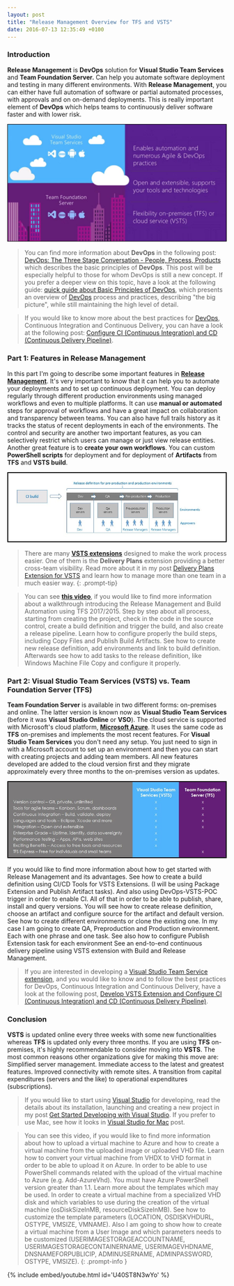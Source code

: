 ```yaml
---
layout: post
title: "Release Management Overview for TFS and VSTS"
date: 2016-07-13 12:35:49 +0100
---
```


### Introduction 

**Release Management** is **DevOps** solution for **Visual Studio Team Services** and **Team Foundation Server.** Can help you automate software deployment and testing in many different environments. With **Release Management**, you can either have full automation of software or partial automated processes, with approvals and on on-demand deployments. This is really important element of **DevOps** which helps teams to continuously deliver software faster and with lower risk.

![0-Release Management Overview for TFS and VSTS](/assets/images/2016/07/0-Release-Management-Overview-for-TFS-and-VSTS.jpg "0-Release Management Overview for TFS and VSTS")

>You can find more information about **DevOps** in the following post: [DevOps: The Three Stage Conversation - People, Process, Products](https://mohamedradwan-devops.github.io/posts/devops-the-three-stage-conversation-people-process-products/) which describes the basic principles of **DevOps**. This post will be especially helpful to those for whom DevOps is still a new concept. If you prefer a deeper view on this topic, have a look at the following guide: [quick guide about Basic Principles of DevOps](https://mohamedradwan-devops.github.io/posts/published-a-quick-guide-about-basic-principles-of-devops/), which presents an overview of [DevOps](https://www.visualstudio.com/vs/devops/) process and practices, describing "the big picture", while still maintaining the high level of detail.

>If you would like to know more about the best practices for [DevOps](https://www.visualstudio.com/team-services/devops/), Continuous Integration and Continuous Delivery, you can have a look at the following post: [Configure CI (Continuous Integration) and CD (Continuous Delivery Pipeline)](https://mohamedradwan-devops.github.io/posts/develop-vsts-extension-and-configure-ci-continuous-integration-and-cd-continuous-delivery-pipeline/).

### Part 1: Features in Release Management 

In this part I'm going to describe some important features in **[Release Management](https://www.visualstudio.com/en-us/features/release-management-vs.aspx)**. It's very important to know that it can help you to automate your deployments and to set up continuous deployment. You can deploy regularly through different production environments using managed workflows and even to multiple platforms. It can use **manual or automated** steps for approval of workflows and have a great impact on collaboration and transparency between teams. You can also have full trails history as it tracks the status of recent deployments in each of the environments. The control and security are another two important features, as you can selectively restrict which users can manage or just view release entities. Another great feature is to **create your own workflows**. You can custom **PowerShell scripts** for deployment and for deployment of **Artifacts** from **TFS** and **VSTS build**.

![1-Release definition for pre-production and production](/assets/images/2016/07/1-Release-definition-for-pre-production-and-production.jpg "1-Release definition for pre-production and production")

>There are many [**VSTS extensions**](https://marketplace.visualstudio.com/vsts) designed to make the work process easier. One of them is the **Delivery Plans** extension providing a better cross-team visibility. Read more about it in my post [Delivery Plans Extension for VSTS](https://mohamedradwan-devops.github.io/posts/delivery-plans-extension-for-vsts/) and learn how to manage more than one team in a much easier way.
{: .prompt-tip}

>You can see [**this video**](https://www.youtube.com/watch?v=vev3Czaa1pA), if you would like to find more information about a walkthrough introducing the Release Management and Build Automation using TFS 2017/2015. Step by step about all process, starting from creating the project, check in the code in the source control, create a build definition and trigger the build, and also create a release pipeline. Learn how to configure properly the build steps, including Copy Files and Publish Build Artifacts. See how to create new release definition, add environments and link to build definition. Afterwards see how to add tasks to the release definition, like Windows Machine File Copy and configure it properly.

### Part 2: Visual Studio Team Services (VSTS) vs. Team Foundation Server (TFS) 

**Team Foundation Server** is available in two different forms: on-premises and online. The latter version is known now as **Visual Studio Team Services** (before it was **Visual Studio Online** or **VSO**). The cloud service is supported with Microsoft's cloud platform, **[Microsoft Azure](https://azure.microsoft.com/en-us/)**. It uses the same code as **TFS** on-premises and implements the most recent features. For **Visual Studio Team Services** you don't need any setup. You just need to sign in with a Microsoft account to set up an environment and then you can start with creating projects and adding team members. All new features developed are added to the cloud version first and they migrate approximately every three months to the on-premises version as updates.

![2-VSTS vs. TFS](/assets/images/2016/07/2-VSTS-vs.-TFS-1.jpg "2-VSTS vs. TFS")


If you would like to find more information about how to get started with Release Management and its advantages. See how to create a build definition using CI/CD Tools for VSTS Extensions. (I will be using Package Extension and Publish Artifact tasks). And also using DevOps-VSTS-POC trigger in order to enable CI. All of that in order to be able to publish, share, install and query versions. You will see how to create release definition, choose an artifact and configure source for the artifact and default version. See how to create different environments or clone the existing one. In my case I am going to create QA, Preproduction and Production environment. Each with one phrase and one task. See also how to configure Publish Extension task for each environment See an end-to-end continuous delivery pipeline using VSTS extension with Build and Release Management.

>If you are interested in developing a [Visual Studio Team Service extension](https://docs.microsoft.com/en-us/vsts/extend/overview), and you would like to know and to follow the best practices for DevOps, Continuous Integration and Continuous Delivery, have a look at the following post, [Develop VSTS Extension and Configure CI (Continuous Integration) and CD (Continuous Delivery Pipeline)](https://mohamedradwan-devops.github.io/posts/develop-vsts-extension-and-configure-ci-continuous-integration-and-cd-continuous-delivery-pipeline/).

### Conclusion

**VSTS** is updated online every three weeks with some new functionalities whereas **TFS** is updated only every three months. If you are using **TFS** on-premises, it's highly recommendable to consider moving into **VSTS**. The most common reasons other organizations give for making this move are: Simplified server management. Immediate access to the latest and greatest features. Improved connectivity with remote sites. A transition from capital expenditures (servers and the like) to operational expenditures (subscriptions).

>If you would like to start using [Visual Studio](https://www.visualstudio.com/) for developing, read the details about its installation, launching and creating a new project in my post [Get Started Developing with Visual Studio](https://mohamedradwan-devops.github.io/posts/get-started-developing-with-visual-studio-2015/). If you prefer to use Mac, see how it looks in [Visual Studio for Mac](https://mohamedradwan-devops.github.io/posts/visual-studio-for-mac/) post.

>You can see this video, if you would like to find more information about how to upload a virtual machine to Azure and how to create a virtual machine from the uploaded image or uploaded VHD file. Learn how to convert your virtual machine from VHDX to VHD format in order to be able to upload it on Azure. In order to be able to use PowerShell commands related with the upload of the virtual machine to Azure (e.g. Add-AzureVhd). You must have Azure PowerShell version greater than 1.1. Learn more about the templates which may be used. In order to create a virtual machine from a specialized VHD disk and which variables to use during the creation of the virtual machine (osDiskSizeInMB, resourceDiskSizeInMB). See how to customize the template parameters (LOCATION, OSDISKVHDURL, OSTYPE, VMSIZE, VMNAME). Also I am going to show how to create a virtual machine from a User Image and which parameters needs to be customized (USERIMAGESTORAGEACCOUNTNAME, USERIMAGESTORAGECONTAINERNAME, USERIMAGEVHDNAME, DNSNAMEFORPUBLICIP, ADMINUSERNAME, ADMINPASSWORD, OSTYPE, VMSIZE).
{: .prompt-info }

{% include embed/youtube.html id='U40ST8N3wYo' %}
